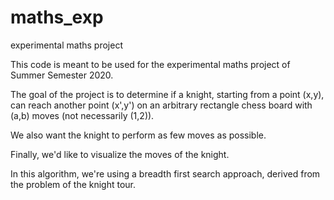 # maths_exp
experimental maths project

This code is meant to be used for the experimental maths project of Summer Semester 2020.

The goal of the project is to determine if a knight, starting from a point (x,y),  can reach another point (x',y') on an arbitrary rectangle chess board with (a,b) moves (not necessarily (1,2)).

We also want the knight to perform as few moves as possible. 

Finally, we'd like to visualize the moves of the knight.

In this algorithm, we're using a breadth first search approach, derived from the problem of the knight tour. 
